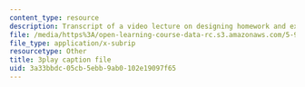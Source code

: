```yaml
---
content_type: resource
description: Transcript of a video lecture on designing homework and exam problems.
file: /media/https%3A/open-learning-course-data-rc.s3.amazonaws.com/5-95j-teaching-college-level-science-and-engineering-spring-2009/3a33bbdc05cb5ebb9ab0102e19097f65_8YQf4xOEhag.vtt
file_type: application/x-subrip
resourcetype: Other
title: 3play caption file
uid: 3a33bbdc-05cb-5ebb-9ab0-102e19097f65
---
```

